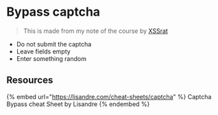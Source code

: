 # Bypass captcha

> This is made from my note of the course by [XSSrat](https://thexssrat.podia.com/cnwpp)

- Do not submit the captcha
- Leave fields empty
- Enter something random

## Resources

{% embed url="https://lisandre.com/cheat-sheets/captcha" %} Captcha Bypass cheat Sheet by Lisandre {% endembed %}  
